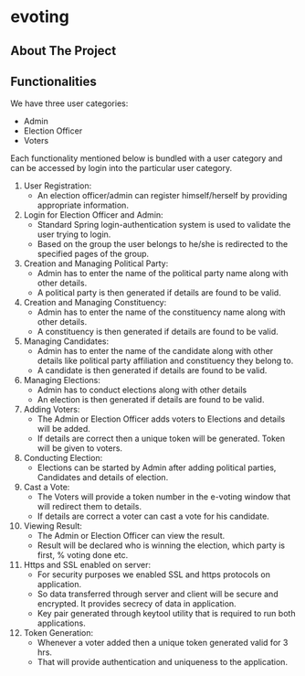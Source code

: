 # evoting

## About The Project
## Functionalities

We have three user categories:

- Admin
- Election Officer
- Voters

Each functionality mentioned below is bundled with a user category and can be accessed by login into the particular user category.

1. User Registration:
    - An election officer/admin can register himself/herself by providing appropriate information.
2. Login for Election Officer and Admin:
    - Standard Spring login-authentication system is used to validate the user trying to login.
    - Based on the group the user belongs to he/she is redirected to the specified pages of the group.
3. Creation and Managing Political Party:
    - Admin has to enter the name of the political party name along with other details.
    - A political party  is then generated if details are found to be valid.
4. Creation and Managing Constituency:
    - Admin has to enter the name of the constituency name along with other details.
    - A constituency  is then generated if details are found to be valid.
5. Managing Candidates:
    - Admin has to enter the name of the candidate along with other details like political party affiliation and constituency they belong to.
    - A candidate  is then generated if details are found to be valid.
6. Managing Elections:
    - Admin has to conduct elections  along with other details 
    - An election  is then generated if details are found to be valid.
7. Adding Voters:
    - The Admin or Election Officer adds voters to Elections and details will be added.
    - If details are correct then a unique token will be generated. Token will be given to voters.
8. Conducting Election:
    - Elections can be started by Admin after adding political parties, Candidates and details of election.
9. Cast a Vote:
    - The Voters will provide a token number in the e-voting window that will redirect them to details.
    - If details are correct a voter can cast a vote for his candidate.  
10. Viewing Result:
    - The Admin or Election Officer can view the result.
    - Result will be declared who is winning the election, which party is first, % voting done etc.
11. Https and SSL enabled on server:
    - For security purposes we enabled SSL and https protocols on application.
    - So data transferred through server and client will be secure and encrypted. It provides secrecy of data in application.
    - Key pair generated through keytool utility that is required to run both applications.
12. Token Generation:
    - Whenever a voter added then a unique token generated valid for 3 hrs.
    - That will provide authentication and uniqueness to the application.
